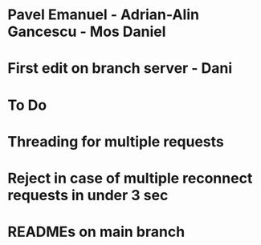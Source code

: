 # Pavel Emanuel - Adrian-Alin Gancescu - Mos Daniel
# First edit on branch server - Dani

# To Do

# Threading for multiple requests 
# Reject in case of multiple reconnect requests in under 3 sec
# READMEs on main branch
